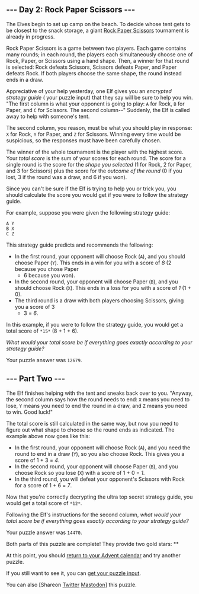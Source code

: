 \--- Day 2: Rock Paper Scissors ---
----------

The Elves begin to set up camp on the beach. To decide whose tent gets to be closest to
the snack storage, a
giant [Rock Paper Scissors](https://en.wikipedia.org/wiki/Rock_paper_scissors)
tournament is already in progress.

Rock Paper Scissors is a game between two players. Each game contains many rounds; in
each round, the players each simultaneously choose one of Rock, Paper, or Scissors using
a hand shape. Then, a winner for that round is selected: Rock defeats Scissors, Scissors
defeats Paper, and Paper defeats Rock. If both players choose the same shape, the round
instead ends in a draw.

Appreciative of your help yesterday, one Elf gives you an *encrypted strategy guide* (
your puzzle input) that they say will be sure to help you win. "The first column is what
your opponent is going to play: `A` for Rock, `B` for Paper, and `C` for Scissors. The
second column--" Suddenly, the Elf is called away to help with someone's tent.

The second column, you reason, must be what you should play in response: `X` for
Rock, `Y` for Paper, and `Z` for Scissors. Winning every time would be suspicious, so
the responses must have been carefully chosen.

The winner of the whole tournament is the player with the highest score. Your *total
score* is the sum of your scores for each round. The score for a single round is the
score for the *shape you selected* (1 for Rock, 2 for Paper, and 3 for Scissors) plus
the score for the *outcome of the round* (0 if you lost, 3 if the round was a draw, and
6 if you won).

Since you can't be sure if the Elf is trying to help you or trick you, you should
calculate the score you would get if you were to follow the strategy guide.

For example, suppose you were given the following strategy guide:

```
A Y
B X
C Z

```

This strategy guide predicts and recommends the following:

* In the first round, your opponent will choose Rock (`A`), and you should choose
  Paper (`Y`). This ends in a win for you with a score of *8* (2 because you chose Paper
  + 6 because you won).
* In the second round, your opponent will choose Paper (`B`), and you should choose
  Rock (`X`). This ends in a loss for you with a score of *1* (1 + 0).
* The third round is a draw with both players choosing Scissors, giving you a score of 3
  + 3 = *6*.

In this example, if you were to follow the strategy guide, you would get a total score
of `*15*` (8 + 1 + 6).

*What would your total score be if everything goes exactly according to your strategy
guide?*

Your puzzle answer was `12679`.

\--- Part Two ---
----------

The Elf finishes helping with the tent and sneaks back over to you. "Anyway, the second
column says how the round needs to end: `X` means you need to lose, `Y` means you need
to end the round in a draw, and `Z` means you need to win. Good luck!"

The total score is still calculated in the same way, but now you need to figure out what
shape to choose so the round ends as indicated. The example above now goes like this:

* In the first round, your opponent will choose Rock (`A`), and you need the round to
  end in a draw (`Y`), so you also choose Rock. This gives you a score of 1 + 3 = *4*.
* In the second round, your opponent will choose Paper (`B`), and you choose Rock so you
  lose (`X`) with a score of 1 + 0 = *1*.
* In the third round, you will defeat your opponent's Scissors with Rock for a score of
  1 + 6 = *7*.

Now that you're correctly decrypting the ultra top secret strategy guide, you would get
a total score of `*12*`.

Following the Elf's instructions for the second column, *what would your total score be
if everything goes exactly according to your strategy guide?*

Your puzzle answer was `14470`.

Both parts of this puzzle are complete! They provide two gold stars: \*\*

At this point, you should [return to your Advent calendar](/2022) and try another
puzzle.

If you still want to see it, you can [get your puzzle input](2/input).

You can
also [Shareon [Twitter](https://twitter.com/intent/tweet?text=I%27ve+completed+%22Rock+Paper+Scissors%22+%2D+Day+2+%2D+Advent+of+Code+2022&url=https%3A%2F%2Fadventofcode%2Ecom%2F2022%2Fday%2F2&related=ericwastl&hashtags=AdventOfCode) [Mastodon](javascript:void(0);)]
this puzzle.